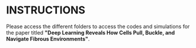 # INSTRUCTIONS
Please access the different folders to access the codes and simulations for the paper titled **"Deep Learning Reveals How Cells Pull, Buckle, and Navigate Fibrous Environments"**.
